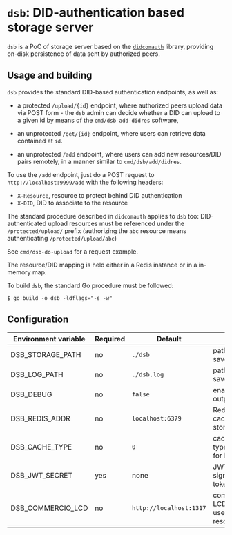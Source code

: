 # `dsb`: DID-authentication based storage server

`dsb` is a PoC of storage server based on the [`didcomauth`](https://github.com/commercionetwork/didcomauth) library, providing
on-disk persistence of data sent by authorized peers.

## Usage and building

`dsb` provides the standard DID-based authentication endpoints, as well as:

 - a protected `/upload/{id}` endpoint, where authorized peers upload data via POST form - the `dsb` admin can 
 decide whether a DID can upload to a given id by means of the `cmd/dsb-add-didres` software,
 
 - an unprotected `/get/{id}` endpoint, where users can retrieve data contained at `id`.
 
 - an unprotected `/add` endpoint, where users can add new resources/DID pairs remotely, in a manner similar to 
 `cmd/dsb/add/didres`.
 
To use the `/add` endpoint, just do a POST request to `http://localhost:9999/add` with the following headers:
 
 - `X-Resource`, resource to protect behind DID authentication
 - `X-DID`, DID to associate to the resource
 
 The standard procedure described in `didcomauth` applies to `dsb` too: DID-authenticated upload resources must be 
 referenced under the `/protected/upload/` prefix (authorizing the `abc` 
 resource means authenticating `/protected/upload/abc`)
 
See `cmd/dsb-do-upload` for a request example.
 
The resource/DID mapping is held either in a Redis instance or in a in-memory map.

To build `dsb`, the standard Go procedure must be followed:

```shell script
$ go build -o dsb -ldflags="-s -w"
```

## Configuration

| Environment variable | Required | Default | Meaning |
|---|---|---|---|
|DSB_STORAGE_PATH | no | `./dsb` | path where `dsb` will save data |
|DSB_LOG_PATH     | no | `./dsb.log` | path where `dsb` will save its logs |
|DSB_DEBUG        | no | `false` | enables debug output|
|DSB_REDIS_ADDR   | no | `localhost:6379` | Redis host for caching and storage|
|DSB_CACHE_TYPE   | no | `0` | cache/storage type, `0` for Redis, `1` for in-memory map |
|DSB_JWT_SECRET   | yes | none | JWT secret used to sign `didcomauth` tokens |
|DSB_COMMERCIO_LCD| no | `http://localhost:1317` | commercio.network LCD REST server used for DDO resolution |